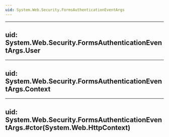 ```yaml
---
uid: System.Web.Security.FormsAuthenticationEventArgs
---
```


---
uid: System.Web.Security.FormsAuthenticationEventArgs.User
---

---
uid: System.Web.Security.FormsAuthenticationEventArgs.Context
---

---
uid: System.Web.Security.FormsAuthenticationEventArgs.#ctor(System.Web.HttpContext)
---
